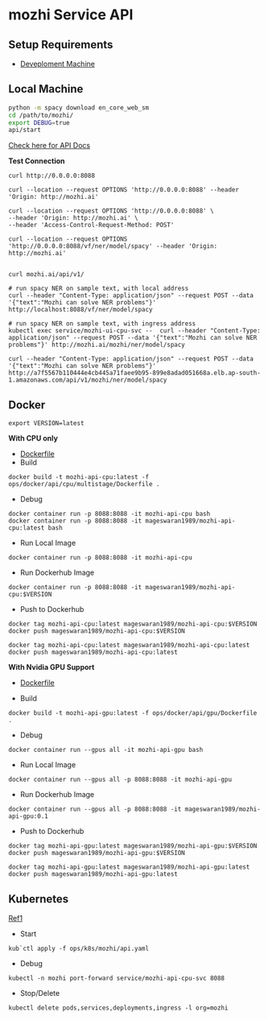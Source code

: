 # mozhi Service API

## Setup Requirements
- [Deveploment Machine](dev_machine.md)

## Local Machine

```bash
python -m spacy download en_core_web_sm
cd /path/to/mozhi/
export DEBUG=true
api/start
```
[Check here for API Docs](http://localhost:8088/docs)

**Test Connection** 

```
curl http://0.0.0.0:8088

curl --location --request OPTIONS 'http://0.0.0.0:8088' --header 'Origin: http://mozhi.ai'

curl --location --request OPTIONS 'http://0.0.0.0:8088' \
--header 'Origin: http://mozhi.ai' \
--header 'Access-Control-Request-Method: POST' 

curl --location --request OPTIONS 'http://0.0.0.0:8088/vf/ner/model/spacy' --header 'Origin: http://mozhi.ai'


curl mozhi.ai/api/v1/

# run spacy NER on sample text, with local address
curl --header "Content-Type: application/json" --request POST --data '{"text":"Mozhi can solve NER problems"}' http://localhost:8088/vf/ner/model/spacy

# run spacy NER on sample text, with ingress address
kubectl exec service/mozhi-ui-cpu-svc --  curl --header "Content-Type: application/json" --request POST --data '{"text":"Mozhi can solve NER problems"}' http://mozhi.ai/mozhi/ner/model/spacy

curl --header "Content-Type: application/json" --request POST --data '{"text":"Mozhi can solve NER problems"}' http://a7f5567b110444e4cb445a71faee9b95-899e8adad051668a.elb.ap-south-1.amazonaws.com/api/v1/mozhi/ner/model/spacy

```

## Docker

`export VERSION=latest`

**With CPU only**

- [Dockerfile](../../../ops/docker/api/cpu/multistage/Dockerfile)
- Build  
```
docker build -t mozhi-api-cpu:latest -f ops/docker/api/cpu/multistage/Dockerfile .
```

- Debug  
```
docker container run -p 8088:8088 -it mozhi-api-cpu bash
docker container run -p 8088:8088 -it mageswaran1989/mozhi-api-cpu:latest bash
```

- Run Local Image  
```
docker container run -p 8088:8088 -it mozhi-api-cpu
```

- Run Dockerhub Image  
```
docker container run -p 8088:8088 -it mageswaran1989/mozhi-api-cpu:$VERSION
```

- Push to Dockerhub    
```
docker tag mozhi-api-cpu:latest mageswaran1989/mozhi-api-cpu:$VERSION
docker push mageswaran1989/mozhi-api-cpu:$VERSION

docker tag mozhi-api-cpu:latest mageswaran1989/mozhi-api-cpu:latest
docker push mageswaran1989/mozhi-api-cpu:latest
```

**With Nvidia GPU Support**
- [Dockerfile](../../../ops/docker/api/gpu/Dockerfile)

- Build  
```
docker build -t mozhi-api-gpu:latest -f ops/docker/api/gpu/Dockerfile .
```

- Debug  
```
docker container run --gpus all -it mozhi-api-gpu bash
```

- Run Local Image  
```
docker container run --gpus all -p 8088:8088 -it mozhi-api-gpu
```

- Run Dockerhub Image  
```
docker container run --gpus all -p 8088:8088 -it mageswaran1989/mozhi-api-gpu:0.1
```

- Push to Dockerhub    
```
docker tag mozhi-api-gpu:latest mageswaran1989/mozhi-api-gpu:$VERSION
docker push mageswaran1989/mozhi-api-gpu:$VERSION

docker tag mozhi-api-gpu:latest mageswaran1989/mozhi-api-gpu:latest
docker push mageswaran1989/mozhi-api-gpu:latest
```


## Kubernetes

[Ref1](https://github.com/4OH4/kubernetes-fastapi)

- Start  
```
kub`ctl apply -f ops/k8s/mozhi/api.yaml
```

- Debug
```
kubectl -n mozhi port-forward service/mozhi-api-cpu-svc 8088
``` 

- Stop/Delete
```
kubectl delete pods,services,deployments,ingress -l org=mozhi   
```